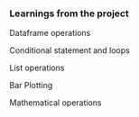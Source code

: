 ### Learnings from the project

 Dataframe operations

Conditional statement and loops

List operations

Bar Plotting

Mathematical operations


